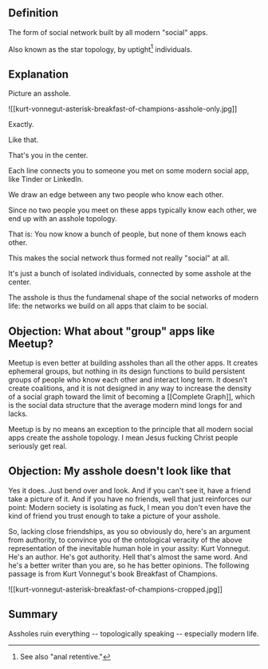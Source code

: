 ## Definition

The form of social network built by all modern "social" apps.

Also known as the star topology, by uptight[^1] individuals.

[^1]: See also "anal retentive."

## Explanation

Picture an asshole.

![[kurt-vonnegut-asterisk-breakfast-of-champions-asshole-only.jpg]]

Exactly.

Like that.

That's you in the center.

Each line connects you to someone you met on some modern social app, like Tinder or LinkedIn.

We draw an edge between any two people who know each other.

Since no two people you meet on these apps typically know each other, we end up with an asshole topology.

That is: You now know a bunch of people, but none of them knows each other.

This makes the social network thus formed not really "social" at all.

It's just a bunch of isolated individuals, connected by some asshole at the center.

The asshole is thus the fundamenal shape of the social networks of modern life: the networks we build on all apps that claim to be social.

## Objection: What about "group" apps like Meetup?

Meetup is even better at building assholes than all the other apps. It creates ephemeral groups, but nothing in its design functions to build persistent groups of people who know each other and interact long term. It doesn't create coalitions, and it is not designed in any way to increase the density of a social graph toward the limit of becoming a [[Complete Graph]], which is the social data structure that the average modern mind longs for and lacks. 

Meetup is by no means an exception to the principle that all modern social apps create the asshole topology. I mean Jesus fucking Christ people seriously get real.

## Objection: My asshole doesn't look like that

Yes it does. Just bend over and look. And if you can't see it, have a friend take a picture of it. And if you have no friends, well that just reinforces our point: Modern society is isolating as fuck, I mean you don't even have the kind of friend you trust enough to take a picture of your asshole. 

So, lacking close friendships, as you so obviously do, here's an argument from authority, to convince you of the ontological veracity of the above representation of the inevitable human hole in your assity: Kurt Vonnegut. He's an author. He's got authority. Hell that's almost the same word. And he's a better writer than you are, so he has better opinions. The following passage is from Kurt Vonnegut's book Breakfast of Champions.

![[kurt-vonnegut-asterisk-breakfast-of-champions-cropped.jpg]]

## Summary

Assholes ruin everything -- topologically speaking -- especially modern life.

